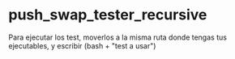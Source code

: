 # push_swap_tester_recursive

Para ejecutar los test, moverlos a la misma ruta donde tengas tus ejecutables, y escribir (bash + "test a usar")
